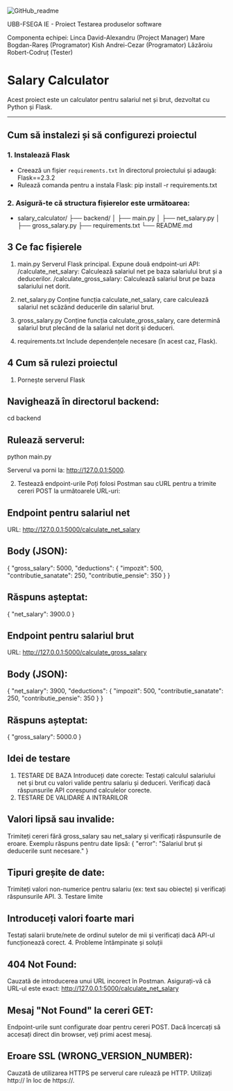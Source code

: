 ![GitHub_readme](https://github.com/user-attachments/assets/6019ba88-16d8-4306-9e4e-969a38cd02c8)

UBB-FSEGA IE - Proiect Testarea produselor software

Componenta echipei:
Linca David-Alexandru (Project Manager)
Mare Bogdan-Rareș (Programator)
Kish Andrei-Cezar (Programator)
Lăzăroiu Robert-Codruț (Tester)

# Salary Calculator

Acest proiect este un calculator pentru salariul net și brut, dezvoltat cu Python și Flask.

---

## **Cum să instalezi și să configurezi proiectul**

### 1. Instalează Flask
- Creează un fișier `requirements.txt` în directorul proiectului și adaugă: Flask==2.3.2
- Rulează comanda pentru a instala Flask:
  pip install -r requirements.txt

### 2. Asigură-te că structura fișierelor este următoarea:
- salary_calculator/
                    ├── backend/
                    │   ├── main.py
                    │   ├── net_salary.py
                    │   ├── gross_salary.py
                    ├── requirements.txt
                    └── README.md

##  3 Ce fac fișierele   
1. main.py
Serverul Flask principal.
Expune două endpoint-uri API:
/calculate_net_salary: Calculează salariul net pe baza salariului brut și a deducerilor.
/calculate_gross_salary: Calculează salariul brut pe baza salariului net dorit.

2. net_salary.py
Conține funcția calculate_net_salary, care calculează salariul net scăzând deducerile din salariul brut.

3. gross_salary.py
Conține funcția calculate_gross_salary, care determină salariul brut plecând de la salariul net dorit și deduceri.

4. requirements.txt
Include dependențele necesare (în acest caz, Flask).            

## 4 Cum să rulezi proiectul
1. Pornește serverul Flask
## Navighează în directorul backend:
cd backend

## Rulează serverul:
python main.py

Serverul va porni la: http://127.0.0.1:5000.

2. Testează endpoint-urile
Poți folosi Postman sau cURL pentru a trimite cereri POST la următoarele URL-uri:

## Endpoint pentru salariul net
URL: http://127.0.0.1:5000/calculate_net_salary

## Body (JSON):
{
  "gross_salary": 5000,
  "deductions": {
    "impozit": 500,
    "contributie_sanatate": 250,
    "contributie_pensie": 350
  }
}
## Răspuns așteptat:
{
  "net_salary": 3900.0
}

 ## Endpoint pentru salariul brut
URL: http://127.0.0.1:5000/calculate_gross_salary

## Body (JSON):
{
  "net_salary": 3900,
  "deductions": {
    "impozit": 500,
    "contributie_sanatate": 250,
    "contributie_pensie": 350
  }
}
## Răspuns așteptat:
{
  "gross_salary": 5000.0
}

 ## Idei de testare
1. TESTARE DE BAZA
Introduceți date corecte:
Testați calculul salariului net și brut cu valori valide pentru salariu și deduceri.
Verificați dacă răspunsurile API corespund calculelor corecte.
2. TESTARE DE VALIDARE A INTRARILOR 
## Valori lipsă sau invalide:
Trimiteți cereri fără gross_salary sau net_salary și verificați răspunsurile de eroare.
Exemplu răspuns pentru date lipsă:
{
  "error": "Salariul brut și deducerile sunt necesare."
}
## Tipuri greșite de date:
Trimiteți valori non-numerice pentru salariu (ex: text sau obiecte) și verificați răspunsurile API.
3. Testare limite
## Introduceți valori foarte mari
Testați salarii brute/nete de ordinul sutelor de mii și verificați dacă API-ul funcționează corect.
4. Probleme întâmpinate și soluții
## 404 Not Found:
 Cauzată de introducerea unui URL incorect în Postman. Asigurați-vă că URL-ul este exact:
 http://127.0.0.1:5000/calculate_net_salary
 
## Mesaj "Not Found" la cereri GET:
  Endpoint-urile sunt configurate doar pentru cereri POST. Dacă încercați să accesați direct din browser, veți primi acest mesaj.

## Eroare SSL (WRONG_VERSION_NUMBER):
  Cauzată de utilizarea HTTPS pe serverul care rulează pe HTTP. Utilizați http:// în loc de https://.

